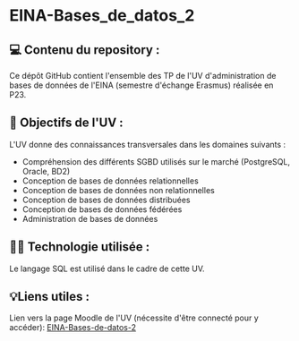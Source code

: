 # EINA-Bases_de_datos_2

## 💻︎ Contenu du repository :

Ce dépôt GitHub contient l'ensemble des TP de l'UV d'administration de bases de données de l'EINA (semestre d'échange Erasmus) réalisée en P23.

## 🎯 Objectifs de l'UV :

L'UV donne des connaissances transversales dans les domaines suivants : 
- Compréhension des différents SGBD utilisés sur le marché (PostgreSQL, Oracle, BD2)
- Conception de bases de données relationnelles
- Conception de bases de données non relationnelles
- Conception de bases de données distribuées
- Conception de bases de données fédérées
- Administration de bases de données

## 🧑‍💻 Technologie utilisée :

Le langage SQL est utilisé dans le cadre de cette UV.

## 💡Liens utiles :

Lien vers la page Moodle de l'UV (nécessite d'être connecté pour y accéder): [EINA-Bases-de-datos-2](https://moodle.unizar.es/add/course/view.php?id=59703)
